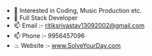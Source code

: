 - 👀 Interested in Coding, Music Production etc.
- 🌱  Full Stack Developer
- 📫 Email :- ritiksrivastav13092002@gmail.com
- 📫 Phone :- 9956457096
- ♨  Website :- www.SolveYourDay.com

<!---
ritiksri/ritiksri is a ✨ special ✨ repository because its `README.md` (this file) appears on your GitHub profile.
You can click the Preview link to take a look at your changes.
--->
